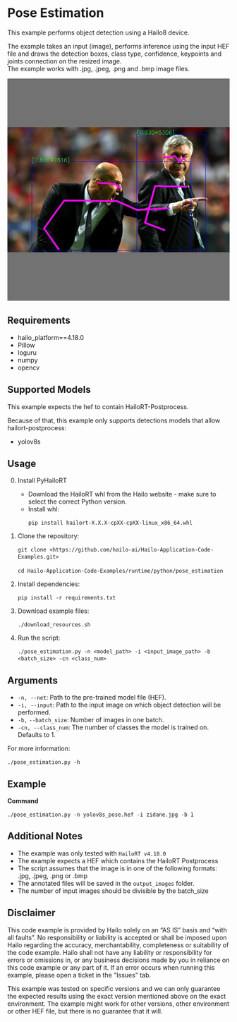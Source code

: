 Pose Estimation
================


This example performs object detection using a Hailo8 device.

The example takes an input (image), performs inference using the input HEF file and draws the detection boxes, class type, confidence, keypoints and joints connection on the resized image.  
The example works with .jpg, .jpeg, .png and .bmp image files.  

![output example](./output_image1.jpg)

Requirements
------------

- hailo_platform==4.18.0
- Pillow
- loguru
- numpy
- opencv

Supported Models
----------------

This example expects the hef to contain HailoRT-Postprocess. 

Because of that, this example only supports detections models that allow hailort-postprocess:
- yolov8s



Usage
-----

0. Install PyHailoRT
    - Download the HailoRT whl from the Hailo website - make sure to select the correct Python version. 
    - Install whl:
        ```shell script
        pip install hailort-X.X.X-cpXX-cpXX-linux_x86_64.whl
        ```

1. Clone the repository:
    ```shell script
    git clone <https://github.com/hailo-ai/Hailo-Application-Code-Examples.git>
        
    cd Hailo-Application-Code-Examples/runtime/python/pose_estimation
    ```

2. Install dependencies:
    ```shell script
    pip install -r requirements.txt
    ```

3. Download example files:
    ```shell script
    ./download_resources.sh
    ```

4. Run the script:
    ```shell script
    ./pose_estimation.py -n <model_path> -i <input_image_path> -b <batch_size> -cn <class_num>
    ```

Arguments
---------

- ``-n, --net``: Path to the pre-trained model file (HEF).
- ``-i, --input``: Path to the input image on which object detection will be performed.
- ``-b,`` ``--batch_size``: Number of images in one batch.
- ``-cn, --class_num``: The number of classes the model is trained on. Defaults to 1.


For more information:
```shell script
./pose_estimation.py -h
```
Example 
-------
**Command**
```shell script
./pose_estimation.py -n yolov8s_pose.hef -i zidane.jpg -b 1
```

Additional Notes
----------------

- The example was only tested with ``HailoRT v4.18.0``
- The example expects a HEF which contains the HailoRT Postprocess
- The script assumes that the image is in one of the following formats: .jpg, .jpeg, .png or .bmp
- The annotated files will be saved in the `output_images` folder. 
- The number of input images should be divisible by the batch_size  

Disclaimer
----------
This code example is provided by Hailo solely on an “AS IS” basis and “with all faults”. No responsibility or liability is accepted or shall be imposed upon Hailo regarding the accuracy, merchantability, completeness or suitability of the code example. Hailo shall not have any liability or responsibility for errors or omissions in, or any business decisions made by you in reliance on this code example or any part of it. If an error occurs when running this example, please open a ticket in the "Issues" tab.

This example was tested on specific versions and we can only guarantee the expected results using the exact version mentioned above on the exact environment. The example might work for other versions, other environment or other HEF file, but there is no guarantee that it will.